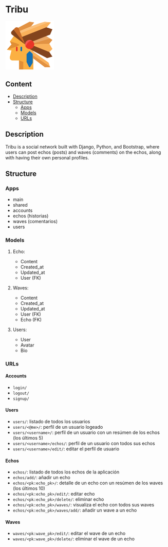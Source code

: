 # Tribu
<img src="shared/static/imgs/logo.png" alt="logo" width="30%">

## Content
- [Description](#description)
- [Structure](#structure)
   - [Apps](#apps)
   - [Models](#models)
   - [URLs](#urls) 

## Description
Tribu is a social network built with Django, Python, and Bootstrap, where users can post echos (posts) and waves (comments) on the echos, along with having their own personal profiles.

## Structure
### Apps
- main
- shared
- accounts
- echos (historias)
- waves (comentarios)
- users

### Models
1. Echo:
   - Content
   - Created_at
   - Updated_at
   - User (FK)
    
2. Waves:
   - Content
   - Created_at
   - Updated_at
   - User (FK)
   - Echo (FK)
  
3. Users:
   - User
   - Avatar
   - Bio

### URLs

#### Accounts
- `login/`
- `logout/`
- `signup/`

#### Users
- `users/`: listado de todos los usuarios
- `users/<@me>/`: perfil de un usuario logeado
- `users/<username>/`: perfil de un usuario con un resúmen de los echos (los últimos 5)
- `users/<username>/echos/`: perfil de un usuario con todos sus echos
- `users/<username>/edit/`: editar el perfil de usuario

#### Echos
- `echos/`: listado de todos los echos de la aplicación
- `echos/add/`: añadir un echo
- `echos/<pk:echo_pk>/`: detalle de un echo con un resúmen de los waves (los últimos 10)
- `echos/<pk:echo_pk>/edit/`: editar echo
- `echos/<pk:echo_pk>/delete/`: eliminar echo
- `echos/<pk:echo_pk>/waves/`: visualiza el echo con todos sus waves
- `echos/<pk:echo_pk>/waves/add/`: añadir un wave a un echo

#### Waves
- `waves/<pk:wave_pk>/edit/`: editar el wave de un echo
- `waves/<pk:wave_pk>/delete/`: eliminar el wave de un echo

